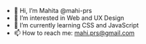 - 👋 Hi, I’m Mahita @mahi-prs
- 👀 I’m interested in Web and UX Design
- 🌱 I’m currently learning CSS and JavaScript
- 📫 How to reach me: mahi.prs@gmail.com

<!---
mahi-prs/mahi-prs is a ✨ special ✨ repository because its `README.md` (this file) appears on your GitHub profile.
You can click the Preview link to take a look at your changes.
--->
